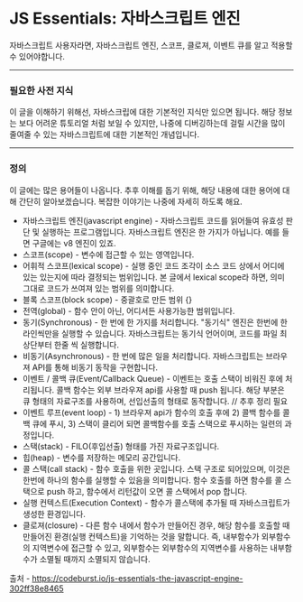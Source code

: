 # JS Essentials: 자바스크립트 엔진

자바스크립트 사용자라면, 자바스크립트 엔진, 스코프, 클로져, 이벤트 큐를 알고 적용할 수 있어야합니다. 

---

### 필요한 사전 지식
이 글을 이해하기 위해선, 자바스크립에 대한 기본적인 지식만 있으면 됩니다. 해당 정보는 보다 어려운 튜토리얼 처럼 보일 수 있지만, 나중에 디버깅하는데 걸릴 시간을 많이 줄여줄 수 있는 자바스크립트에 대한 기본적인 개념입니다. 

---
### 정의
이 글에는 많은 용어들이 나옵니다. 추후 이해를 돕기 위해, 해당 내용에 대한 용어에 대해 간단히 알아보겠습니다. 복잡한 이야기는 나중에 자세히 하도록 해요. 

- 자바스크립트 엔진(javascript engine) - 자바스크립트 코드를 읽어들여 유효성 판단 및 실행하는 프로그램입니다. 자바스크립트 엔진은 한 가지가 아닙니다.  예를 들면 구글에는 v8 엔진이 있죠. 
- 스코프(scope) - 변수에 접근할 수 있는 영역입니다.
- 어휘적 스코프(lexical scope) - 실행 중인 코드 조각이 소스 코드 상에서 어디에 있는 있는지에 따라 결정되는 범위입니다. 본 글에서 lexical scope라 하면, 의미 그대로 코드가 쓰여져 있는 범위를 의미합니다.
- 블록 스코프(block scope) - 중괄호로 만든 범위 {}
- 전역(global) - 함수 안이 아닌, 어디서든 사용가능한 범위입니다.
- 동기(Synchronous) - 한 번에 한 가지를 처리합니다. "동기식" 엔진은 한번에 한 라인씩만을 실행할 수 있습니다. 자바스크립트는 동기식 언어이며, 코드를 파일 최상단부터 한줄 씩 실행합니다.
- 비동기(Asynchronous) - 한 번에 많은 일을 처리합니다. 자바스크립트는 브라우져 API를 통해 비동기 동작을 구현합니다. 
- 이벤트 / 콜백 큐(Event/Callback Queue) - 이벤트는 호출 스택이 비워진 후에 처리됩니다. 콜백 함수는 외부 브라우져 api를 사용할 때 push 됩니다. 해당 부분은 큐 형태의 자료구조를 사용하며, 선입선출의 형태로 동작합니다. // 추후 정리 필요
- 이벤트 루프(event loop) - 1) 브라우져 api가 함수의 호출 후에 2) 콜백 함수를 콜백 큐에 푸시, 3) 스택이 클리어 되면 콜백함수를 호출 스택으로 푸시하는 일련의 과정입니다.
- 스택(stack) - FILO(후입선출) 형태를 가진 자료구조입니다. 
- 힙(heap) - 변수를 저장하는 메모리 공간입니다.
- 콜 스택(call stack) - 함수 호출을 위한 곳입니다. 스택 구조로 되어있으며, 이것은 한번에 하나의 함수를 실행할 수 있음을 의미합니다. 함수 호출를 하면 함수를 콜 스택으로 push 하고, 함수에서 리턴값이 오면 콜 스택에서 pop 합니다. 
- 실행 컨텍스트(Execution Context) - 함수가 콜스택에 추가될 때 자바스크립트가 생성한 환경입니다.
- 클로져(closure) - 다른 함수 내에서 함수가 만들어진 경우, 해당 함수를 호출할 때 만들어진 환경(실행 컨텍스트)을 기억하는 것을 말합니다. 즉, 내부함수가 외부함수의 지역변수에 접근할 수 있고, 외부함수는 외부함수의 지역변수를 사용하는 내부함수가 소멸될 때까지 소멸되지 않습니다. 

출처 - https://codeburst.io/js-essentials-the-javascript-engine-302ff38e8465
